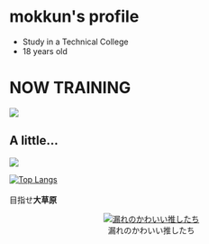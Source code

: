 <p align="center">

# mokkun's profile

- Study in a Technical College
- 18 years old
# NOW TRAINING
<img src="https://skillicons.dev/icons?i=html,css,scss,js,ts,react" /> <br/>

## A little...
<img src="https://skillicons.dev/icons?i=arduino,blender,bootstrap,express,git,github,linux,raspberrypi,nodejs" /> <br/>

[![Top Langs](https://github-readme-stats.vercel.app/api/top-langs/?username=mokkun55&theme=default&show_icons=true&layout=compact)](https://github.com/mo-ri-regen/github-readme-stats) <br/><br/>
目指せ**大草原**
</p>

<p align="center">
  <a href="https://ibb.co/vvtwC6j"><img src="https://i.ibb.co/G3hxf45/git-me.png" alt="漏れのかわいい推したち" border="0"></a>
  <br>漏れのかわいい推したち</br>
</p>
